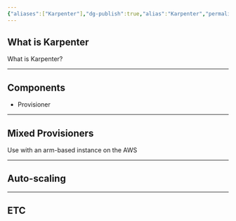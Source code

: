```yaml
---
{"aliases":["Karpenter"],"dg-publish":true,"alias":"Karpenter","permalink":"/slides/karpenter/","dgPassFrontmatter":true}
---
```


## What is Karpenter
What is Karpenter?

---
## Components
- Provisioner

---
## Mixed Provisioners
Use with an arm-based instance on the AWS

---
## Auto-scaling

---
## ETC
